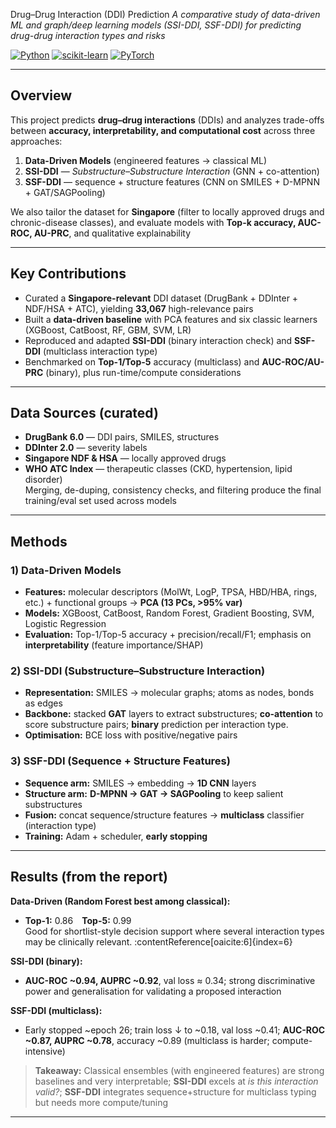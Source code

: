 Drug–Drug Interaction (DDI) Prediction
*A comparative study of data-driven ML and graph/deep learning models (SSI-DDI, SSF-DDI) for predicting drug-drug interaction types and risks*

[![Python](https://img.shields.io/badge/Python-3.10%2B-blue)]()
[![scikit-learn](https://img.shields.io/badge/ML-scikit--learn-black)]()
[![PyTorch](https://img.shields.io/badge/DL-PyTorch-red)]()

---

## Overview
This project predicts **drug–drug interactions** (DDIs) and analyzes trade-offs between **accuracy, interpretability, and computational cost** across three approaches:

1) **Data-Driven Models** (engineered features → classical ML)  
2) **SSI-DDI** — *Substructure–Substructure Interaction* (GNN + co-attention)  
3) **SSF-DDI** — sequence + structure features (CNN on SMILES + D-MPNN + GAT/SAGPooling)

We also tailor the dataset for **Singapore** (filter to locally approved drugs and chronic-disease classes), and evaluate models with **Top-k accuracy, AUC-ROC, AU-PRC**, and qualitative explainability

---

## Key Contributions
- Curated a **Singapore-relevant** DDI dataset (DrugBank + DDInter + NDF/HSA + ATC), yielding **33,067** high-relevance pairs
- Built a **data-driven baseline** with PCA features and six classic learners (XGBoost, CatBoost, RF, GBM, SVM, LR) 
- Reproduced and adapted **SSI-DDI** (binary interaction check) and **SSF-DDI** (multiclass interaction type)
- Benchmarked on **Top-1/Top-5** accuracy (multiclass) and **AUC-ROC/AU-PRC** (binary), plus run-time/compute considerations

---

## Data Sources (curated)
- **DrugBank 6.0** — DDI pairs, SMILES, structures  
- **DDInter 2.0** — severity labels  
- **Singapore NDF & HSA** — locally approved drugs  
- **WHO ATC Index** — therapeutic classes (CKD, hypertension, lipid disorder)  
Merging, de-duping, consistency checks, and filtering produce the final training/eval set used across models

---

## Methods

### 1) Data-Driven Models
- **Features:** molecular descriptors (MolWt, LogP, TPSA, HBD/HBA, rings, etc.) + functional groups → **PCA (13 PCs, >95% var)**
- **Models:** XGBoost, CatBoost, Random Forest, Gradient Boosting, SVM, Logistic Regression
- **Evaluation:** Top-1/Top-5 accuracy + precision/recall/F1; emphasis on **interpretability** (feature importance/SHAP)

### 2) SSI-DDI (Substructure–Substructure Interaction)
- **Representation:** SMILES → molecular graphs; atoms as nodes, bonds as edges
- **Backbone:** stacked **GAT** layers to extract substructures; **co-attention** to score substructure pairs; **binary** prediction per interaction type.  
- **Optimisation:** BCE loss with positive/negative pairs

### 3) SSF-DDI (Sequence + Structure Features)
- **Sequence arm:** SMILES → embedding → **1D CNN** layers
- **Structure arm:** **D-MPNN → GAT → SAGPooling** to keep salient substructures
- **Fusion:** concat sequence/structure features → **multiclass** classifier (interaction type)
- **Training:** Adam + scheduler, **early stopping**

---

## Results (from the report)

**Data-Driven (Random Forest best among classical):**  
- **Top-1:** 0.86 **Top-5:** 0.99  
Good for shortlist-style decision support where several interaction types may be clinically relevant. :contentReference[oaicite:6]{index=6}

**SSI-DDI (binary):**  
- **AUC-ROC ~0.94, AUPRC ~0.92**, val loss ≈ 0.34; strong discriminative power and generalisation for validating a proposed interaction

**SSF-DDI (multiclass):**  
- Early stopped ~epoch 26; train loss ↓ to ~0.18, val loss ~0.41; **AUC-ROC ~0.87, AUPRC ~0.78**, accuracy ~0.89 (multiclass is harder; compute-intensive)

> **Takeaway:** Classical ensembles (with engineered features) are strong baselines and very interpretable; **SSI-DDI** excels at *is this interaction valid?*; **SSF-DDI** integrates sequence+structure for multiclass typing but needs more compute/tuning

---
